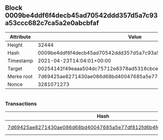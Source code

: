 ## Block 0009be4ddf6f4decb45ad70542ddd357d5a7c93a53ccc682c7ca5a2e0abcbfaf

Attribute | Value
--- | ---
Height | 32444
Hash | 0009be4ddf6f4decb45ad70542ddd357d5a7c93a53ccc682c7ca5a2e0abcbfaf
Timestamp | 2021-04-23T14:04:01+00:00
Target | 00254142f49eaaa504dc75712e8378ad5316cbcead634704b3734b6271167cc4
Merke root | 7d69425ae8271430ae086d68bd40047685a5e77df812fd6b4fef481c5097c838
Nonce | 3281071273

```

```

### Transactions

Hash | Amount
--- | ---
[7d69425ae8271430ae086d68bd40047685a5e77df812fd6b4fef481c5097c838](7d69425ae8271430ae086d68bd40047685a5e77df812fd6b4fef481c5097c838.md) | 10.00000000 SKEPTI 
